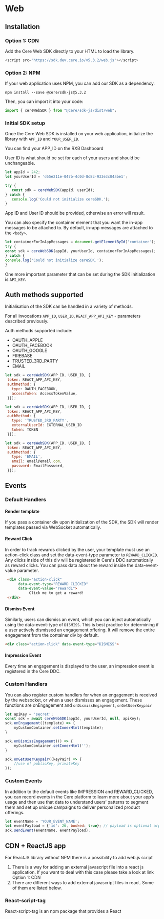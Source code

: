 # Web

## Installation


### Option 1: CDN

Add the Cere Web SDK directly to your HTML to load the library.

```javascript
<script src="https://sdk.dev.cere.io/v5.3.2/web.js"></script>
```

### Option 2: NPM

If your web application uses NPM, you can add our SDK as a dependency.

```shell
npm install --save @cere/sdk-js@5.3.2
```

Then, you can import it into your code:
```typescript
import { cereWebSDK } from "@cere/sdk-js/dist/web";
```

### Initial SDK setup

Once the Cere Web SDK is installed on your web application, initialize the library with `APP_ID` and `YOUR_USER_ID`.

You can find your APP_ID on the RXB Dashboard

User ID is what should be set for each of your users and should be unchangeable.


```javascript
let appId = 242;
let yourUserId = 'd65e211e-047b-4c0d-8c8c-933e3c04abe1';

try {
   const sdk = cereWebSDK(appId, userId);
} catch {
   console.log('Could not initialize cereSDK.');
}
```
App ID and User ID should be provided, otherwise an error will result.

You can also specify the container element that you want the in-app messages to be attached to. By default, in-app messages are attached to the `<body>`.

```javascript
let containerForInAppMessages = document.getElementById('container');
try {
const sdk = cereWebSDK(appId, yourUserId, containerForInAppMessages);
} catch {
console.log('Could not initialize cereSDK.');
}
```

One more important parameter that can be set during the SDK initialization is `API_KEY`.

## Auth methods supported

Initialisation of the SDK can be handled in a variety of methods.

For all invocations `APP_ID`, `USER_ID`, `REACT_APP_API_KEY` - parameters described previously.

Auth methods supported include:

* OAUTH_APPLE
* OAUTH_FACEBOOK
* OAUTH_GOOGLE
* FIREBASE
* TRUSTED_3RD_PARTY
* EMAIL

```javascript
let sdk = cereWebSDK(APP_ID, USER_ID, {
 token: REACT_APP_API_KEY,
 authMethod: {
   type: OAUTH_FACEBOOK,
   accessToken: AccessTokenValue,
 }});
```

```javascript
let sdk = cereWebSDK(APP_ID, USER_ID, {
 token: REACT_APP_API_KEY,
 authMethod: {
   type: 'TRUSTED_3RD_PARTY',
   externalUserId: EXTERNAL_USER_ID
   token: TOKEN
 }});
```


```javascript
let sdk = cereWebSDK(APP_ID, USER_ID, {
 token: REACT_APP_API_KEY,
 authMethod: {
   type: 'EMAIL',
   email: email@email.com,
   password: EmailPassword,
 }});
```


## Events
### Default Handlers

#### Render template

If you pass a container div upon initialization of the SDK, the SDK will render templates passed via WebSocket automatically.

#### Reward Click

In order to track rewards clicked by the user, your template must use an action-click class and set the data-event-type parameter to `REWARD_CLICKED`. Any clicks inside of this div will be registered in Cere's DDC automatically as reward clicks. You can pass data about the reward inside the data-event-value parameter.

```html
 <div class="action-click"
      data-event-type="REWARD_CLICKED"
      data-event-value="reward1">
           Click me to get a reward!
 </div>            
```


#### Dismiss Event

Similarly, users can dismiss an event, which you can inject automatically using the data-event-type of `DISMISS`. This is best practice for determining if a user actively dismissed an engagement offering. It will remove the entire engagement from the container div by default.

```html
<div class="action-click" data-event-type="DISMISS">

```


#### Impression Event

Every time an engagement is displayed to the user, an impression event is registered in the Cere DDC.

### Custom Handlers


You can also register custom handlers for when an engagement is received by the websocket, or when a user dismisses an engagement. These functions are onEngagement and `onDismissEngagement`, `onGetUserKeypair`

```javascript
let apiKey = 'secret';
const sdk = await cereWebSDK(appId, yourUserId, null, apiKey);
sdk.onEngagement((template) => {
    myCustomContainer.setInnerHtml(template);
}

sdk.onDismissEngagement(() => {
    myCustomContainer.setInnerHtml('');
}

sdk.onGetUserKeypair((keyPair) => {
    //use of publicKey, privateKey
});
```


### Custom Events

In addition to the default events like IMPRESSION and REWARD_CLICKED, you can record events in the Cere platform to learn more about your app’s usage and then use that data to understand users’ patterns to segment them and set up unique campaigns to deliver personalized product offerings.

```javascript
let eventName = 'YOUR_EVENT_NAME';
let eventPayload = {'id': 26, booked: true}; // payload is optional argument
sdk.sendEvent(eventName, eventPayload);
```

## CDN + ReactJS app

For ReactJS library without NPM there is a possibility to add web.js script 

1. There is a way for adding an external javascript file into a react js application. If you want to deal with this case please take a look at link Option 1: CDN
2. There are different ways to add external javascript files in react. Some of them are listed below.

### React-script-tag

React-script-tag is an npm package that provides a React <script> tag that supports universal rendering. All standard <script> attributes like async, src, type, and defer are supported, including onLoad and onError callbacks.

```javascript
import ScriptTag from 'react-script-tag';

const Demo = props => (
<ScriptTag type="text/javascript" src="/path/to/resource.js" />
)
```

### React Helmet

Helmet is a React component that manages all your changes to the document head. It is another simple, beginner-friendly package that supports both server-side and client-side rendering.

Helmet takes plain HTML tags and outputs plain HTML tags.

```javascript
import {Helmet} from "react-helmet";

const Demo = props => (
<div className="application">
            <Helmet>
              <script src="/path/to/resource.js" type="text/javascript" />
            </Helmet>
            ...
        </div>
);
```


### DOM Method

Though the above solutions are simple to achieve, it requires us to add additional packages that might bulk up our application. If you have some experience coding, then you can do:

```javascript
componentDidMount () {
    const script = document.createElement("script");
    script.src = "/path/to/resource.js";
    script.async = true;
    document.body.appendChild(script);
}
```


### React Hooks

useEffect is a great way to append external JS files

Sample application code:

```javascript
useEffect(() => {
   const script = document.createElement('script');
   script.src = "https://sdk.dev.cere.io/v4.3.1/web.js";
   script.async = true;
   script.addEventListener('load', (event) => {
       try {
           sdk = window.CereSDK.web.cereWebSDK(applicationId, userId,
           authMethod: {
            //Parameters needed
        });
       } catch {
           console.log('SDK initialisation failed');
       }
       sdk.onEngagement((template) => {
//Processing of a template
       });
   });


   document.head.appendChild(script)
   return () => {
       document.body.removeChild(script);
   }
}, []);
```

## In-app messages

In-app messages are a good way to tell your users about your new app features or deliver a special personalized offer.

